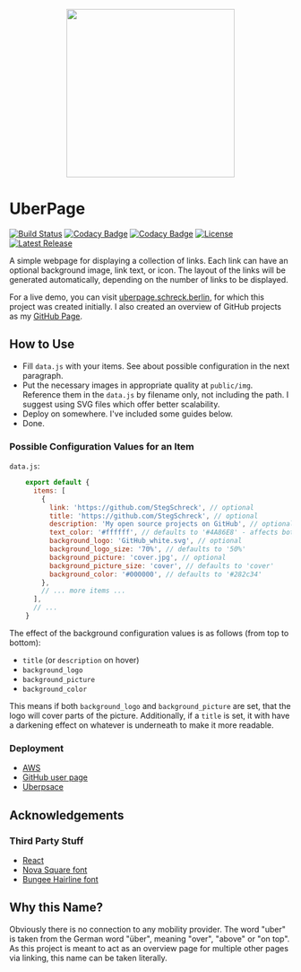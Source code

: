 <p align="center">
  <img src="https://raw.githubusercontent.com/StegSchreck/uberpage/master/uberpage/public/img/UberPage.png" width="300px">
</p>

# UberPage
[![Build Status](https://travis-ci.org/StegSchreck/uberpage.svg?branch=master)](https://travis-ci.org/StegSchreck/uberpage)
[![Codacy Badge](https://api.codacy.com/project/badge/Grade/8e7a29576bd641b68f54157d5cb5c6bd)](https://app.codacy.com/app/StegSchreck/uberpage?utm_source=github.com&utm_medium=referral&utm_content=StegSchreck/uberpage&utm_campaign=Badge_Grade_Dashboard)
[![Codacy Badge](https://api.codacy.com/project/badge/Coverage/8e7a29576bd641b68f54157d5cb5c6bd)](https://www.codacy.com/app/StegSchreck/uberpage?utm_source=github.com&utm_medium=referral&utm_content=StegSchreck/uberpage&utm_campaign=Badge_Coverage)
[![License](https://img.shields.io/github/license/StegSchreck/uberpage.svg)](https://github.com/StegSchreck/uberpage/blob/master/LICENSE)
[![Latest Release](https://img.shields.io/github/release/StegSchreck/uberpage.svg?logo=github)](https://github.com/StegSchreck/uberpage/releases)

A simple webpage for displaying a collection of links. Each link can have an optional background image, link text, or icon. The layout of the links will be generated automatically, depending on the number of links to be displayed.

For a live demo, you can visit [uberpage.schreck.berlin](https://uberpage.schreck.berlin), for which this project was created initially. I also created an overview of GitHub projects as my [GitHub Page](https://stegschreck.github.io/).

## How to Use
* Fill `data.js` with your items. See about possible configuration in the next paragraph.
* Put the necessary images in appropriate quality at `public/img`. Reference them in the `data.js` by filename only, not including the path. I suggest using SVG files which offer better scalability.
* Deploy on somewhere. I've included some guides below.
* Done.

### Possible Configuration Values for an Item
`data.js`: 
```javascript
    export default {
      items: [
        {
          link: 'https://github.com/StegSchreck', // optional
          title: 'https://github.com/StegSchreck', // optional
          description: 'My open source projects on GitHub', // optional
          text_color: '#ffffff', // defaults to '#4A86E8' - affects both title and description (if set)
          background_logo: 'GitHub_white.svg', // optional
          background_logo_size: '70%', // defaults to '50%'
          background_picture: 'cover.jpg', // optional
          background_picture_size: 'cover', // defaults to 'cover'
          background_color: '#000000', // defaults to '#282c34'
        },
        // ... more items ...
      ],
      // ...
    }
```

The effect of the background configuration values is as follows (from top to bottom):
* `title` (or `description` on hover)
* `background_logo`
* `background_picture`
* `background_color`

This means if both `background_logo` and `background_picture` are set, that the logo will cover parts of the picture.
Additionally, if a `title` is set, it with have a darkening effect on whatever is underneath to make it more readable.

### Deployment
* [AWS](DEPLOY_ON_AWS.md)
* [GitHub user page](DEPLOY_ON_GITHUB_PAGES.md)
* [Uberpsace](DEPLOY_ON_UBERSPACE.md)

## Acknowledgements

### Third Party Stuff
* [React](https://reactjs.org/)
* [Nova Square font](https://fonts.google.com/specimen/Nova+Square)
* [Bungee Hairline font](https://fonts.google.com/specimen/Bungee+Hairline)

## Why this Name?
Obviously there is no connection to any mobility provider. The word "uber" is taken from the German word "über", meaning "over", "above" or "on top". As this project is meant to act as an overview page for multiple other pages via linking, this name can be taken literally.
